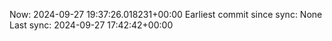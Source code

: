 Now: 2024-09-27 19:37:26.018231+00:00 Earliest commit since sync: None Last sync: 2024-09-27 17:42:42+00:00
